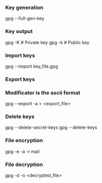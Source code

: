 
### Key generation
gpg --full-gen-key

### Key output
gpg -K      # Private key
gpg -k      # Public key

### Import keys
gpg --import key_file.gpg

### Export keys
### Modificator <a> is the ascii format
gpg --export -a <mail> > <export_file>

### Delete keys
gpg --delete-secret-keys <mail>
gpg --delete-keys <mail>

### File encryption
gpg -e -a -r mail <filename>

### File decryption
gpg -d -o <decrypted_file> <file>

